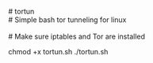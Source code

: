 \# tortun <br>
\# Simple bash tor tunneling for linux  <br><br>
\# Make sure iptables and Tor are installed <br><p>
chmod +x tortun.sh
./tortun.sh

</p>
